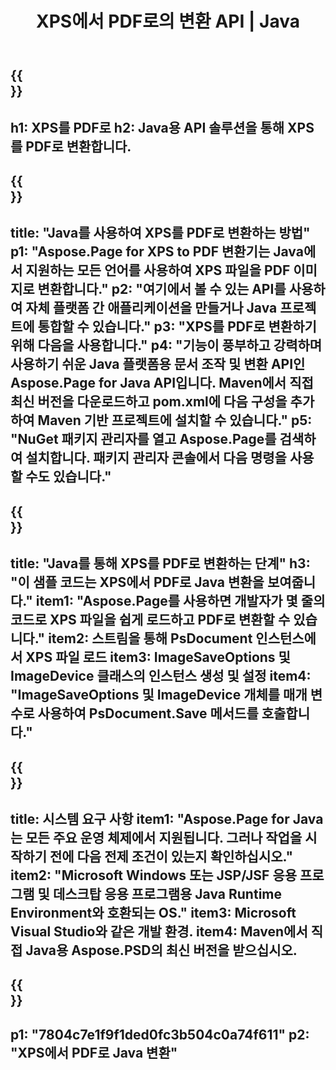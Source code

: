 ﻿---
translation: true
template: /_templates/_conversion-child-java.md
title: XPS에서 PDF로의 변환 API | Java
url: /java/conversion/xps-to-pdf/
description: XPS 형식을 PDF 파일로 변환하는 샘플 Java 변환 코드. 이 예제 코드를 사용하여 웹 또는 데스크탑 Java 기반 응용 프로그램 내에서 XPS를 PDF로 변환합니다.
informat: XPS
outformat: PDF
otherformats: EPS PS
---

{{<section banner>}}
---
h1: XPS를 PDF로
h2: Java용 API 솔루션을 통해 XPS를 PDF로 변환합니다.
---

{{<section overview>}}
---
title: "Java를 사용하여 XPS를 PDF로 변환하는 방법"
p1: "Aspose.Page for XPS to PDF 변환기는 Java에서 지원하는 모든 언어를 사용하여 XPS 파일을 PDF 이미지로 변환합니다."
p2: "여기에서 볼 수 있는 API를 사용하여 자체 플랫폼 간 애플리케이션을 만들거나 Java 프로젝트에 통합할 수 있습니다."
p3: "XPS를 PDF로 변환하기 위해 다음을 사용합니다."
p4: "기능이 풍부하고 강력하며 사용하기 쉬운 Java 플랫폼용 문서 조작 및 변환 API인 Aspose.Page for Java API입니다. Maven에서 직접 최신 버전을 다운로드하고 pom.xml에 다음 구성을 추가하여 Maven 기반 프로젝트에 설치할 수 있습니다."
p5: "NuGet 패키지 관리자를 열고 Aspose.Page를 검색하여 설치합니다. 패키지 관리자 콘솔에서 다음 명령을 사용할 수도 있습니다."
---

{{<section feature1>}}
---
title: "Java를 통해 XPS를 PDF로 변환하는 단계"
h3: "이 샘플 코드는 XPS에서 PDF로 Java 변환을 보여줍니다."
item1: "Aspose.Page를 사용하면 개발자가 몇 줄의 코드로 XPS 파일을 쉽게 로드하고 PDF로 변환할 수 있습니다."
item2: 스트림을 통해 PsDocument 인스턴스에서 XPS 파일 로드
item3: ImageSaveOptions 및 ImageDevice 클래스의 인스턴스 생성 및 설정
item4: "ImageSaveOptions 및 ImageDevice 개체를 매개 변수로 사용하여 PsDocument.Save 메서드를 호출합니다."
---

{{<section feature2>}}
---
title: 시스템 요구 사항
item1: "Aspose.Page for Java는 모든 주요 운영 체제에서 지원됩니다. 그러나 작업을 시작하기 전에 다음 전제 조건이 있는지 확인하십시오."
item2: "Microsoft Windows 또는 JSP/JSF 응용 프로그램 및 데스크탑 응용 프로그램용 Java Runtime Environment와 호환되는 OS."
item3: Microsoft Visual Studio와 같은 개발 환경.
item4: Maven에서 직접 Java용 Aspose.PSD의 최신 버전을 받으십시오.
---

{{<section gist>}}
---
p1: "7804c7e1f9f1ded0fc3b504c0a74f611"
p2: "XPS에서 PDF로 Java 변환"
---
